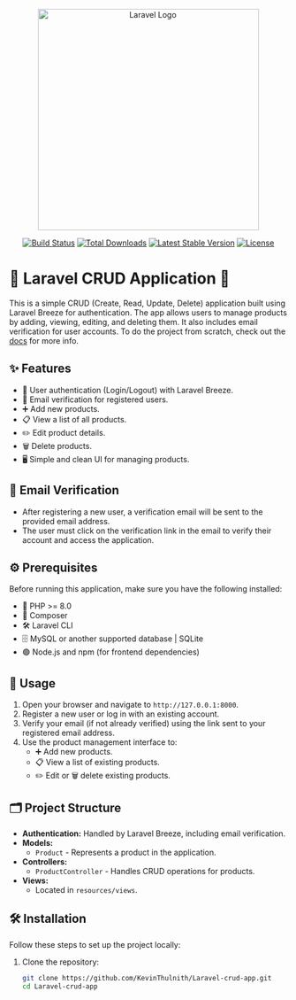 <p align="center"><a href="https://laravel.com" target="_blank"><img src="https://raw.githubusercontent.com/laravel/art/master/logo-lockup/5%20SVG/2%20CMYK/1%20Full%20Color/laravel-logolockup-cmyk-red.svg" width="400" alt="Laravel Logo"></a></p>

<p align="center">
<a href="https://github.com/laravel/framework/actions"><img src="https://github.com/laravel/framework/workflows/tests/badge.svg" alt="Build Status"></a>
<a href="https://packagist.org/packages/laravel/framework"><img src="https://img.shields.io/packagist/dt/laravel/framework" alt="Total Downloads"></a>
<a href="https://packagist.org/packages/laravel/framework"><img src="https://img.shields.io/packagist/v/laravel/framework" alt="Latest Stable Version"></a>
<a href="https://packagist.org/packages/laravel/framework"><img src="https://img.shields.io/packagist/l/laravel/framework" alt="License"></a>
</p>

# 🌟 Laravel CRUD Application 🌟

This is a simple CRUD (Create, Read, Update, Delete) application built using Laravel Breeze for authentication. The app allows users to manage products by adding, viewing, editing, and deleting them. It also includes email verification for user accounts. To do the project from scratch, check out the <a href="INSTALL.md">docs</a> for more info.

## ✨ Features

-   🔐 User authentication (Login/Logout) with Laravel Breeze.
-   📧 Email verification for registered users.
-   ➕ Add new products.
-   📋 View a list of all products.
-   ✏️ Edit product details.
-   🗑️ Delete products.
-   🖥️ Simple and clean UI for managing products.

## 📧 Email Verification

-   After registering a new user, a verification email will be sent to the provided email address.
-   The user must click on the verification link in the email to verify their account and access the application.

## ⚙️ Prerequisites

Before running this application, make sure you have the following installed:

-   🐘 PHP >= 8.0
-   🎼 Composer
-   🛠️ Laravel CLI
-   🗄️ MySQL or another supported database | SQLite
-   🟢 Node.js and npm (for frontend dependencies)

## 🚀 Usage

1. Open your browser and navigate to `http://127.0.0.1:8000`.
2. Register a new user or log in with an existing account.
3. Verify your email (if not already verified) using the link sent to your registered email address.
4. Use the product management interface to:
    - ➕ Add new products.
    - 📋 View a list of existing products.
    - ✏️ Edit or 🗑️ delete existing products.

## 🗂️ Project Structure

-   **Authentication:** Handled by Laravel Breeze, including email verification.
-   **Models:**
    -   `Product` - Represents a product in the application.
-   **Controllers:**
    -   `ProductController` - Handles CRUD operations for products.
-   **Views:**
    -   Located in `resources/views`.

## 🛠️ Installation

Follow these steps to set up the project locally:

1. Clone the repository:
    ```bash
    git clone https://github.com/KevinThulnith/Laravel-crud-app.git
    cd Laravel-crud-app
    ```
